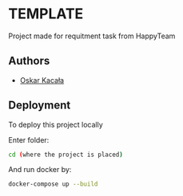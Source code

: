 
# TEMPLATE

Project made for requitment task from HappyTeam




## Authors

- [Oskar Kacała](https://www.linkedin.com/in/oskar-kacała-b986b5267/)


## Deployment

To deploy this project locally

Enter folder:
```bash
cd (where the project is placed)
```

And run docker by:
```bash
docker-compose up --build
```



